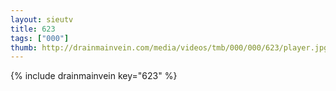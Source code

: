 ```yaml
--- 
layout: sieutv
title: 623
tags: ["000"]
thumb: http://drainmainvein.com/media/videos/tmb/000/000/623/player.jpg
---
```

{% include drainmainvein key="623" %} 
